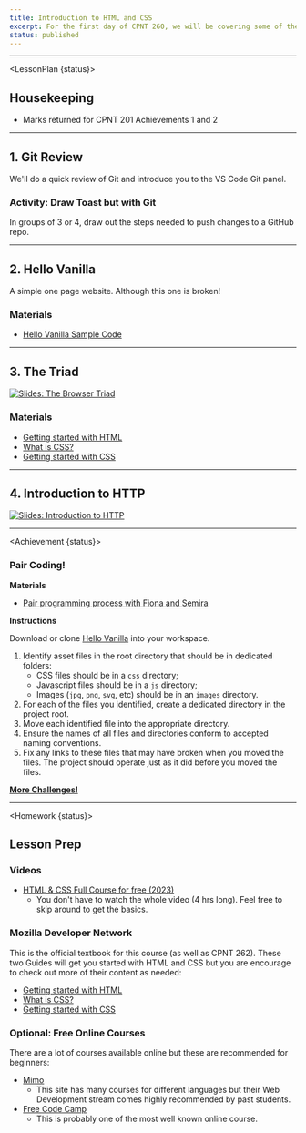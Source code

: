 ```yaml
---
title: Introduction to HTML and CSS
excerpt: For the first day of CPNT 260, we will be covering some of the basics of HTML and CSS
status: published
---
```


<script>
	import Homework from "$lib/components/Homework.svelte";
	import LessonPlan from "$lib/components/LessonPlan.svelte";
	import Achievement from "$lib/components/Achievement.svelte";
</script>


---

<LessonPlan {status}>

<h2>Housekeeping</h2>

- Marks returned for CPNT 201 Achievements 1 and 2

---

<h2>1. Git Review</h2>

We'll do a quick review of Git and introduce you to the VS Code Git panel.

### Activity: Draw Toast but with Git
In groups of 3 or 4, draw out the steps needed to push changes to a GitHub repo.

---

<h2>2. Hello Vanilla</h2>

A simple one page website. Although this one is broken!

### Materials
- [Hello Vanilla Sample Code](https://github.com/sait-wbdv/dailies-f23)

---

<h2>3. The Triad</h2>

[![Slides: The Browser Triad](/images/slides/cpnt-260/browser-triad.png)](/slides/cpnt-260/browser-triad)

### Materials
- [Getting started with HTML](https://developer.mozilla.org/en-US/docs/Learn/HTML/Introduction_to_HTML/Getting_started)
- [What is CSS?](https://developer.mozilla.org/en-US/docs/Learn/CSS/First_steps/What_is_CSS)
- [Getting started with CSS](https://developer.mozilla.org/en-US/docs/Learn/CSS/First_steps/Getting_started)

---

<h2>4. Introduction to HTTP</h2>

[![Slides: Introduction to HTTP](/images/slides/cpnt-260/http-introduction.png)](/slides/cpnt-260/http-introduction)


---

</LessonPlan>

<Achievement {status}>

### Pair Coding!

**Materials**
- [Pair programming process with Fiona and Semira](https://gist.github.com/acidtone/caa20b2520814a94240043c40301024a)

**Instructions**

Download or clone [Hello Vanilla](https://github.com/sait-wbdv/dailies-f23/tree/main/2023-09-11-triad-intro/hello-vanilla) into your workspace.
1. Identify asset files in the root directory that should be in dedicated folders:
    - CSS files should be in a `css` directory;
    - Javascript files should be in a `js` directory;
    - Images (`jpg`, `png`, `svg`, etc) should be in an `images` directory.
2. For each of the files you identified, create a dedicated directory in the project root.
3. Move each identified file into the appropriate directory.
4. Ensure the names of all files and directories conform to accepted naming conventions.
5. Fix any links to these files that may have broken when you moved the files. The project should operate just as it did before you moved the files.

**[More Challenges!](https://gist.github.com/acidtone/bb688eb6e16c861422b865bf0e9abf4a)**

</Achievement>

---

<Homework {status}>

<h2>Lesson Prep</h2>

### Videos
- [HTML & CSS Full Course for free (2023)](https://www.youtube.com/watch?v=HGTJBPNC-Gw)
	- You don't have to watch the whole video (4 hrs long). Feel free to skip around to get the basics.

### Mozilla Developer Network
This is the official textbook for this course (as well as CPNT 262). These two Guides will get you started with HTML and CSS but you are encourage to check out more of their content as needed:
- [Getting started with HTML](https://developer.mozilla.org/en-US/docs/Learn/HTML/Introduction_to_HTML/Getting_started)
- [What is CSS?](https://developer.mozilla.org/en-US/docs/Learn/CSS/First_steps/What_is_CSS)
- [Getting started with CSS](https://developer.mozilla.org/en-US/docs/Learn/CSS/First_steps/Getting_started)

### Optional: Free Online Courses 
There are a lot of courses available online but these are recommended for beginners:
- [Mimo](https://mimo.org)
	- This site has many courses for different languages but their Web Development stream comes highly recommended by past students.
- [Free Code Camp](https://www.freecodecamp.org/learn/2022/responsive-web-design/)
	- This is probably one of the most well known online course. 

</Homework>

